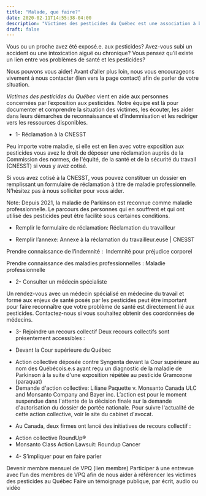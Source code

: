 ```yaml
---
title: "Malade, que faire?"
date: 2020-02-11T14:55:38-04:00
description: "Victimes des pesticides du Québec est une association à but non lucratif qui vise à informer, orienter, mobiliser, diffuser et promouvoir"
draft: false
---
```

Vous ou un proche avez été exposé.e. aux pesticides? Avez-vous subi un accident ou  une intoxication aiguë ou chronique? Vous pensez qu’il existe un lien entre vos problèmes de santé et les pesticides? 

Nous pouvons vous aider! Avant d’aller plus loin, nous vous encourageons vivement à nous contacter (lien vers la page contact) afin de parler de votre situation. 


*Victimes des pesticides du Québec* vient en aide aux personnes concernées par l’exposition aux pesticides. Notre équipe est là pour documenter et comprendre la situation des victimes, les écouter, les aider dans leurs démarches de reconnaissance et d’indemnisation et les rediriger vers les ressources disponibles.

* 1- Réclamation à la CNESST

Peu importe votre maladie, si elle est en lien avec votre exposition aux pesticides vous avez le droit de déposer une réclamation auprès de la Commission des normes, de l'équité, de la santé et de la sécurité du travail (CNESST) si vous y avez cotisé. 

Si vous avez cotisé à la CNESST, vous pouvez constituer un dossier en remplissant un formulaire de réclamation à titre de maladie professionnelle. N’hésitez pas à nous solliciter pour vous aider.

Note: Depuis 2021, la maladie de Parkinson est reconnue comme maladie professionnelle. Le parcours des personnes qui en souffrent et qui ont utilisé des pesticides peut être facilité sous certaines conditions. 
* Remplir le formulaire de réclamation: Réclamation du travailleur

* Remplir l’annexe: Annexe à la réclamation du travailleur.euse | CNESST

Prendre connaissance de l’indemnité :  Indemnité pour préjudice corporel

Prendre connaissance des maladies professionnelles : Maladie professionnelle

* 2- Consulter un médecin spécialiste

Un rendez-vous avec un médecin spécialisé en médecine du travail et formé aux enjeux de santé posés par les pesticides peut être important pour faire reconnaître que votre problème de santé est directement lié aux pesticides. Contactez-nous si vous souhaitez obtenir des coordonnées de médecins.

* 3- Rejoindre un recours collectif
Deux recours collectifs sont présentement accessibles :

* Devant la Cour supérieure du Québec
- Action collective déposée contre Syngenta devant la Cour supérieure au nom des Québécois.e.s ayant reçu un diagnostic de la maladie de Parkinson à la suite d'une exposition répétée au pesticide Gramoxone (paraquat)
- Demande d'action collective: Liliane Paquette v. Monsanto Canada ULC and Monsanto Company and Bayer inc. L’action est pour le moment suspendue dans l'attente de la décision finale sur la demande d'autorisation du dossier de portée nationale. Pour suivre l'actualité de cette action collective, voir le site du cabinet d'avocat.

* Au Canada, deux firmes ont lancé des initiatives de recours collectif :
- Action collective RoundUp®
- Monsanto Class Action Lawsuit: Roundup Cancer 

* 4- S’impliquer pour en faire parler

Devenir membre mensuel de VPQ (lien membre)
Participer à une entrevue avec l’un des membres de VPQ afin de nous aider à référencer les victimes des pesticides au Québec
Faire un témoignage publique, par écrit, audio ou vidéo
